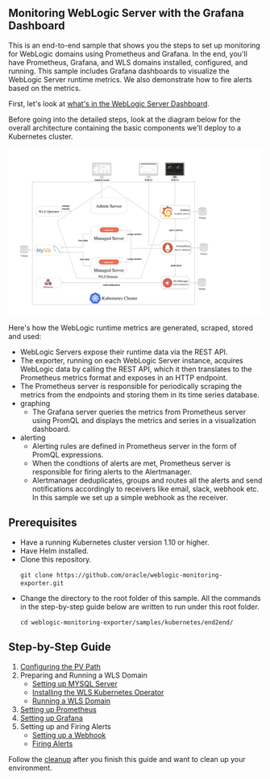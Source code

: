 ## Monitoring WebLogic Server with the Grafana Dashboard
This is an end-to-end sample that shows you the steps to set up monitoring for WebLogic domains using Prometheus and Grafana. In the end, you'll have Prometheus, Grafana, and WLS domains installed, configured, and running. This sample includes Grafana dashboards to visualize the WebLogic Server runtime metrics. We also demonstrate how to fire alerts based on the metrics.

First, let's look at [what's in the WebLogic Server Dashboard](docs/dashboard.md).

Before going into the detailed steps, look at the diagram below for the overall architecture containing the basic components we'll deploy to a Kubernetes cluster.

![architecture](docs/images/architecture.png)

Here's how the WebLogic runtime metrics are generated, scraped, stored and used:
- WebLogic Servers expose their runtime data via the REST API.
- The exporter, running on each WebLogic Server instance, acquires WebLogic data by calling the REST API, which it then translates to the Prometheus metrics format and exposes in an HTTP endpoint.
- The Prometheus server is responsible for periodically scraping the metrics from the endpoints and storing them in its time series database.
- graphing
  - The Grafana server queries the metrics from Prometheus server using PromQL and displays the metrics and series in a visualization dashboard.
- alerting
  - Alerting rules are defined in Prometheus server in the form of PromQL expressions. 
  - When the condtions of alerts are met, Prometheus server is responsible for firing alerts to the Alertmanager.
  - Alertmanager deduplicates, groups and routes all the alerts and send notifications accordingly to receivers like email, slack, webhook etc. In this sample we set up a simple webhook as the receiver.

## Prerequisites
- Have a running Kubernetes cluster version 1.10 or higher.
- Have Helm installed.  
- Clone this repository.
  ```
  git clone https://github.com/oracle/weblogic-monitoring-exporter.git
  ```
- Change the directory to the root folder of this sample. All the commands in the step-by-step guide below are written to run under this root folder.
  ```
  cd weblogic-monitoring-exporter/samples/kubernetes/end2end/
  ```

## Step-by-Step Guide
1. [Configuring the PV Path](docs/01-pv-path.md)
1. Preparing and Running a WLS Domain
    - [Setting up MYSQL Server](docs/02-mysql.md)
    - [Installing the WLS Kubernetes Operator](docs/03-wls-operator.md)
    - [Running a WLS Domain](docs/04-wls-domain.md)
1. [Setting up Prometheus](docs/05-prometheus.md)
1. [Setting up Grafana](docs/06-grafana.md)
1. Setting up and Firing Alerts
    - [Setting up a Webhook](docs/07-webhook.md)
    - [Firing Alerts](docs/08-alert.md)

Follow the [cleanup](docs/cleanup.md) after you finish this guide and want to clean up your environment.
